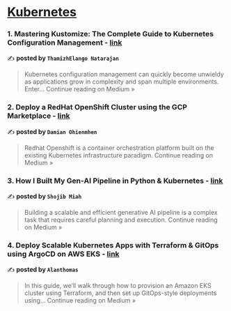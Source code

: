 
<h1><a href=https://medium.com/tag/kubernetes/recommended target="_blank" rel="noopener noreferrer">Kubernetes</a></h1>
<h3>1. Mastering Kustomize: The Complete Guide to Kubernetes Configuration Management - <a href="https://thamizhelango.medium.com/mastering-kustomize-the-complete-guide-to-kubernetes-configuration-management-8234edf2261e?source=rss------kubernetes-5" target="_blank" rel="noopener noreferrer">link</a></h3>

✍️ **posted by `ThamizhElango Natarajan`**

<blockquote>Kubernetes configuration management can quickly become unwieldy as applications grow in complexity and span multiple environments. Enter…
Continue reading on Medium »</blockquote>

<h3>2. Deploy a RedHat OpenShift Cluster using the GCP Marketplace - <a href="https://dohmhen.medium.com/deploy-a-redhat-openshift-cluster-using-the-gcp-marketplace-2800fe69676d?source=rss------kubernetes-5" target="_blank" rel="noopener noreferrer">link</a></h3>

✍️ **posted by `Damian Ohienmhen`**

<blockquote>Redhat Openshift is a container orchestration platform built on the existing Kubernetes infrastructure paradigm.
Continue reading on Medium »</blockquote>

<h3>3. How I Built My Gen‑AI Pipeline in Python & Kubernetes - <a href="https://medium.com/@shojib.miah.99/how-i-built-my-gen-ai-pipeline-in-python-kubernetes-41e381b17681?source=rss------kubernetes-5" target="_blank" rel="noopener noreferrer">link</a></h3>

✍️ **posted by `Shojib Miah `**

<blockquote>Building a scalable and efficient generative AI pipeline is a complex task that requires careful planning and execution.
Continue reading on Medium »</blockquote>

<h3>4. Deploy Scalable Kubernetes Apps with Terraform & GitOps using ArgoCD on AWS EKS - <a href="https://alanthecloudarchitect.medium.com/deploy-scalable-kubernetes-apps-with-terraform-gitops-using-argocd-on-aws-eks-afec5de3c636?source=rss------kubernetes-5" target="_blank" rel="noopener noreferrer">link</a></h3>

✍️ **posted by `Alanthomas`**

<blockquote>In this guide, we’ll walk through how to provision an Amazon EKS cluster using Terraform, and then set up GitOps-style deployments using…
Continue reading on Medium »</blockquote>

